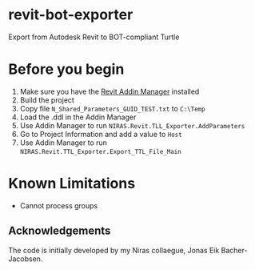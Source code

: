 # revit-bot-exporter
Export from Autodesk Revit to BOT-compliant Turtle

# Before you begin
1. Make sure you have the [Revit Addin Manager](https://github.com/chuongmep/RevitAddInManager) installed
2. Build the project
3. Copy file `N_Shared_Parameters_GUID_TEST.txt` to `C:\Temp`
4. Load the .ddl in the Addin Manager
5. Use Addin Manager to run `NIRAS.Revit.TLL_Exporter.AddParameters`
6. Go to Project Information and add a value to `Host`
7. Use Addin Manager to run `NIRAS.Revit.TTL_Exporter.Export_TTL_File_Main`

# Known Limitations
- Cannot process groups

## Acknowledgements
The code is initially developed by my Niras collaegue, Jonas Eik Bacher-Jacobsen.
